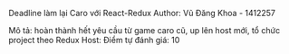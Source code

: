 Deadline làm lại Caro với React-Redux
Author: Vũ Đăng Khoa - 1412257

Mô tả: hoàn thành hết yêu cầu từ game caro cũ, up lên host mới, tổ chức project theo Redux
Host: 
Điểm tự đánh giá: 10